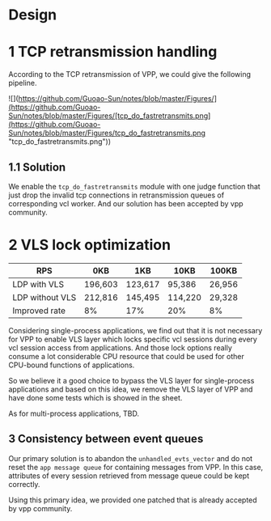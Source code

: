 # Design

# 1 TCP retransmission handling

According to the TCP retransmission of VPP, we could give the following pipeline.

![](https://github.com/Guoao-Sun/notes/blob/master/Figures/](https://github.com/Guoao-Sun/notes/blob/master/Figures/[tcp_do_fastretransmits.png](https://github.com/Guoao-Sun/notes/blob/master/Figures/tcp_do_fastretransmits.png "tcp_do_fastretransmits.png"))

## 1.1 Solution

We enable the `tcp_do_fastretransmits` module with one judge function that just drop the invalid tcp connections in retransmission queues of corresponding vcl worker. And our solution has been accepted by vpp community.

# 2 VLS lock optimization

| RPS | 0KB | 1KB | 10KB |100KB  |
|--|--|--|--|--|
| LDP with VLS | 196,603 | 123,617 | 95,386 | 26,956 |
| LDP without VLS | 212,816 | 145,495 | 114,220 | 29,328 |
| Improved rate | 8% | 17% | 20% | 8% |


Considering single-process applications, we find out that it is not necessary for VPP to enable VLS layer which locks specific vcl sessions during every vcl session access from applications. And those lock options really consume a lot considerable CPU resource that could be used for other CPU-bound functions of applications.

So we believe it a good choice to bypass the VLS layer for single-process applications and based on this idea, we remove the VLS layer of VPP and have done some tests which is showed in the sheet.

As for multi-process applications, TBD.

## 3 Consistency between event queues

Our primary solution is to abandon the `unhandled_evts_vector` and do not reset the `app message queue` for containing messages from VPP. In this case, attributes of every session retrieved from message queue could be kept correctly.

Using this primary idea, we provided one patched that is already accepted by vpp community.
<!--stackedit_data:
eyJoaXN0b3J5IjpbNzE1MzM4NzcwLC0yMDg4NzQ2NjEyXX0=
-->